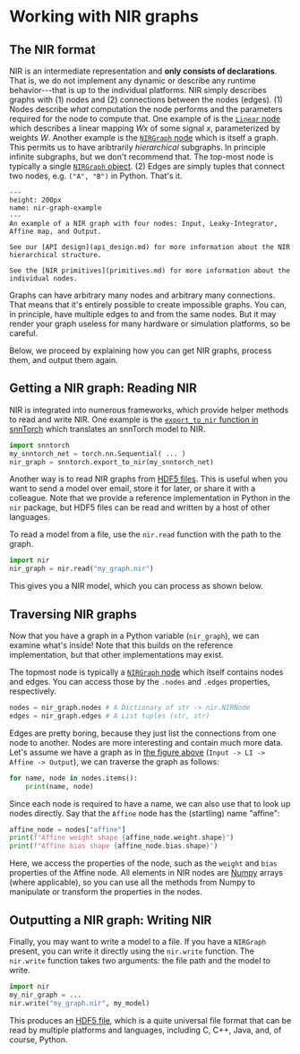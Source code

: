 # Working with NIR graphs

## The NIR format
NIR is an intermediate representation and **only consists of declarations**.
That is, we do not implement any dynamic or describe any runtime behavior---that is up to the individual platforms.
NIR simply describes graphs with (1) nodes and (2) connections between the nodes (edges). 
(1) Nodes describe *what* computation the node performs and the parameters required for the node to compute that.
One example of is the [`Linear` node](https://github.com/neuromorphs/NIR/blob/main/nir/ir/linear.py#L41) which describes a linear mapping $W x$ of some signal $x$, parameterized by weights $W$.
Another example is the [`NIRGraph` node](https://github.com/neuromorphs/NIR/blob/main/nir/ir/graph.py#L21) which is itself a graph. This permits us to have aribtrarily *hierarchical* subgraphs. In principle infinite subgraphs, but we don't recommend that.
The top-most node is typically a single [`NIRGraph` object](api_design.md#nir-graphs-and-edges).
(2) Edges are simply tuples that connect two nodes, e.g. `("A", "B")` in Python. That's it.


```{figure} nir_graph_example.svg
---
height: 200px
name: nir-graph-example
---
An example of a NIR graph with four nodes: Input, Leaky-Integrator, Affine map, and Output.
```

```{note}
See our [API design](api_design.md) for more information about the NIR hierarchical structure.

See the [NIR primitives](primitives.md) for more information about the individual nodes.
```

Graphs can have arbitrary many nodes and arbitrary many connections.
That means that it's entirely possible to create impossible graphs.
You can, in principle, have multiple edges to and from the same nodes.
But it may render your graph useless for many hardware or simulation platforms, so be careful.

Below, we proceed by explaining how you can get NIR graphs, process them, and output them again.

## Getting a NIR graph: Reading NIR
NIR is integrated into numerous frameworks, which provide helper methods to read and write NIR.
One example is the [`export_to_nir` function in snnTorch](https://snntorch.readthedocs.io/en/latest/snntorch.export_nir.html) which translates an snnTorch model to NIR.

```python
import snntorch
my_snntorch_net = torch.nn.Sequential( ... )
nir_graph = snntorch.export_to_nir(my_snntorch_net)
```

Another way is to read NIR graphs from [HDF5 files](https://en.wikipedia.org/wiki/Hierarchical_Data_Format).
This is useful when you want to send a model over email, store it for later, or share it with a colleague.
Note that we provide a reference implementation in Python in the `nir` package, but HDF5 files can be read and written by a host of other languages.

To read a model from a file, use the `nir.read` function with the path to the graph.
```python
import nir
nir_graph = nir.read("my_graph.nir")
```

This gives you a NIR model, which you can process as shown below.

## Traversing NIR graphs

Now that you have a graph in a Python variable (`nir_graph`), we can examine what's inside!
Note that this builds on the reference implementation, but that other implementations may exist.

The topmost node is typically a [`NIRGraph` node](https://github.com/neuromorphs/NIR/blob/main/nir/ir/graph.py#L21) which itself contains nodes and edges.
You can access those by the `.nodes` and `.edges` properties, respectively.

```python
nodes = nir_graph.nodes # A Dictionary of str -> nir.NIRNode
edges = nir_graph.edges # A List tuples (str, str)
```

Edges are pretty boring, because they just list the connections from one node to another.
Nodes are more interesting and contain much more data.
Let's assume we have a graph as in [the figure above](#nir-graph-example) (`Input -> LI -> Affine -> Output`), we can traverse the graph as follows:

```python
for name, node in nodes.items():
    print(name, node)
```

Since each node is required to have a name, we can also use that to look up nodes directly.
Say that the `Affine` node has the (startling) name "affine":

```python
affine_node = nodes["affine"]
print(f"Affine weight shape {affine_node.weight.shape}")
print(f"Affine bias shape {affine_node.bias.shape}")
```

Here, we access the properties of the node, such as the `weight` and `bias` properties of the Affine node.
All elements in NIR nodes are [Numpy](https://numpy.org/) arrays (where applicable), so you can use all the methods from Numpy to manipulate or transform the properties in the nodes.

## Outputting a NIR graph: Writing NIR

Finally, you may want to write a model to a file.
If you have a `NIRGraph` present, you can write it directly using the `nir.write` function.
The `nir.write` function takes two arguments: the file path and the model to write.
```python
import nir
my_nir_graph = ...
nir.write("my_graph.nir", my_model)
```

This produces an [HDF5 file](https://en.wikipedia.org/wiki/Hierarchical_Data_Format), which is a quite universal file format that can be read by multiple platforms and languages, including C, C++, Java, and, of course, Python.